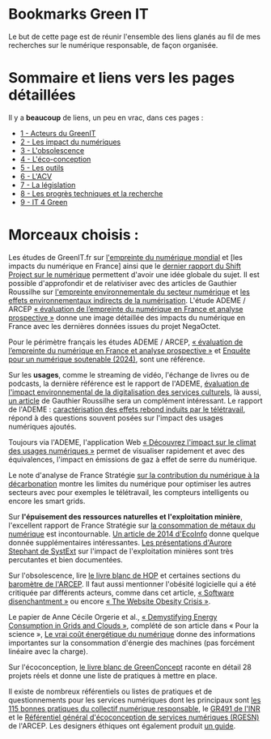 # Bookmarks Green IT

Le but de cette page est de réunir l'ensemble des liens glanés au fil 
de mes recherches sur le numérique responsable, de façon organisée.

# Sommaire et liens vers les pages détaillées

Il y a **beaucoup** de liens, un peu en vrac, dans ces pages : 

- [1 - Acteurs du GreenIT](./pages/ACTEURS.md)
- [2 - Les impact du numériques](./pages/impacts.md)
- [3 - L'obsolescence](./pages/OBSOLESENCE.md)
- [4 - L'éco-conception](./pages/ECOCONCEPTION.md)
- [5 - Les outils](./pages/outils.md)
- [6 - L'ACV](./pages/ACV.md)
- [7 - La législation](./pages/LEGISLATION.md)
- [8 - Les progrès techniques et la recherche](./pages/progres.md)
- [9 - IT 4 Green](./pages/it4green.md)


# Morceaux choisis : 

Les études de GreenIT.fr sur [l'empreinte du numérique mondial](https://www.greenit.fr/empreinte-environnementale-du-numerique-mondial/)
et [les impacts du numérique en France] ainsi que le [dernier rapport du Shift Project sur le numérique](https://theshiftproject.org/wp-content/uploads/2021/03/Note-danalyse_Numerique-et-5G_30-mars-2021.pdf)
permettent d'avoir une idée globale du sujet. Il est possible d'approfondir et de relativiser avec des articles de Gauthier Roussilhe sur
[l'empreinte environnementale du secteur numérique](https://gauthierroussilhe.com/post/explication-empreinte.html)
et [les effets environnementaux indirects de la numérisation](https://gauthierroussilhe.com/articles/comprendre-et-estimer-les-effets-indirects-de-la-numerisation). L'étude ADEME / ARCEP [« évaluation de l’empreinte du numérique en France et analyse prospective »](https://librairie.ademe.fr/consommer-autrement/5226-evaluation-de-l-impact-environnemental-du-numerique-en-france-et-analyse-prospective.html) donne une image détaillée des impacts du numérique en France avec les dernières données issues du projet NegaOctet.

Pour le périmètre français les études ADEME / ARCEP, [« évaluation de l’empreinte du numérique en France et analyse prospective »](https://librairie.ademe.fr/consommer-autrement/5226-evaluation-de-l-impact-environnemental-du-numerique-en-france-et-analyse-prospective.html) et [Enquête pour un numérique soutenable (2024)](https://www.arcep.fr/actualites/actualites-et-communiques/detail/n/environnement-210324.html), sont une référence.


Sur les **usages**, comme le streaming de vidéo, l'échange de livres ou de podcasts, la dernière référence est le rapport de 
l'ADEME, [évaluation de l'impact environnemental de la digitalisation des services culturels](https://librairie.ademe.fr/dechets-economie-circulaire/5942-evaluation-de-l-impact-environnemental-de-la-digitalisation-des-services-culturels.html),
là aussi, [un article](https://gauthierroussilhe.com/post/explication-streaming.html) de Gauthier Roussilhe sera un complément intéressant. 
Le rapport de l'ADEME : [caractérisation des effets rebond induits par le télétravail](https://www.ademe.fr/caracterisation-effets-rebond-induits-teletravail),
répond à des questions souvent posées sur l'impact des usages numériques ajoutés.

Toujours via l'ADEME, l'application Web [« Découvrez l'impact sur le climat des usages numériques »](https://impactco2.fr/usagenumerique)
permet de visualiser rapidement et avec des équivalences, l'impact en émissions de gaz à effet de serre du numérique.

Le note d'analyse de France Stratégie [sur la contribution du numérique à la décarbonation](https://www.strategie.gouv.fr/publications/contribution-numerique-decarbonation) montre les limites du numérique pour optimiser les autres secteurs avec pour exemples le télétravail, les compteurs intelligents ou encore les smart grids.

Sur **l'épuisement des ressources naturelles et l'exploitation minière**, l'excellent rapport de France Stratégie sur 
[la consommation de métaux du numérique](https://www.strategie.gouv.fr/sites/strategie.gouv.fr/files/atoms/files/fs-2020-dt-consommation-metaux-du-numerique-juin.pdf)
est incontournable. [Un article de 2014 d'EcoInfo](https://ecoinfo.cnrs.fr/2014/03/11/1-epuisement-des-ressources-naturelles/) 
donne quelque donnée supplémentaires intéressantes. [Les présentations d'Aurore Stephant de SystExt](https://www.youtube.com/watch?v=QW9udH0vwlE) sur l'impact de l'exploitation
minières sont très percutantes et bien documentées.

Sur l'obsolescence, lire [le livre blanc de HOP](https://www.halteobsolescence.org/wp-content/uploads/2019/02/Livre-Blanc.pdf) 
et certaines sections du [baromètre de l'ARCEP](https://www.arcep.fr/uploads/tx_gspublication/rapport-barometre-numerique-edition-2021.pdf).
Il faut aussi mentionner l'obésité logicielle qui a été critiquée par différents acteurs, comme dans cet article,
[« Software disenchantment »](http://tonsky.me/blog/disenchantment/) ou encore [« The Website Obesity Crisis »](https://www.hteumeuleu.fr/the-website-obesity-crisis/).

Le papier de Anne Cécile Orgerie et al., [« Demystifying Energy Consumption in Grids and Clouds »](http://csis.pace.edu/~marchese/SE765/Paper/Green3.pdf), 
complété de son article dans « Pour la science », [Le vrai coût énergétique du numérique](https://www.pourlascience.fr/sd/environnement/le-vrai-cout-energetique-du-numerique-20490.php)
donne des informations importantes sur la consommation d'énergie des machines (pas forcément linéaire avec la charge).

Sur l'écoconception, [le livre blanc de GreenConcept](http://www.greenconcept-innovation.fr/wp-content/uploads/2020/02/greenconcept_21022020.pdf)
raconte en détail 28 projets réels et donne une liste de pratiques à mettre en place.

Il existe de nombreux référentiels ou listes de pratiques et de questionnements pour les services numériques dont les principaux sont 
[les 115 bonnes pratiques du collectif numérique responsable](https://collectif.greenit.fr/ecoconception-web/), le [GR491 de l'INR](https://gr491.isit-europe.org)
et le [Référentiel général d'écoconception de services numériques (RGESN)](https://www.arcep.fr/mes-demarches-et-services/entreprises/fiches-pratiques/referentiel-general-ecoconception-services-numeriques.html) de l'ARCEP.
Les designers éthiques ont également produit [un guide](https://eco-conception.designersethiques.org/guide/).
